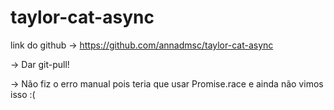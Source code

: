 # taylor-cat-async

link do github -> https://github.com/annadmsc/taylor-cat-async

-> Dar git-pull!

-> Não fiz o erro manual pois teria que usar Promise.race e ainda não vimos isso :(

